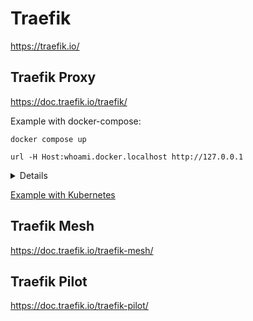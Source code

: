 # Traefik

https://traefik.io/

## Traefik Proxy

https://doc.traefik.io/traefik/

Example with docker-compose:

```
docker compose up
```

```
url -H Host:whoami.docker.localhost http://127.0.0.1
```

<details>

```
Hostname: 6d0f82923467
IP: 127.0.0.1
IP: 172.19.0.2
RemoteAddr: 172.19.0.3:48168
GET / HTTP/1.1
Host: whoami.docker.localhost
User-Agent: curl/7.79.1
Accept: */*
Accept-Encoding: gzip
X-Forwarded-For: 172.19.0.1
X-Forwarded-Host: whoami.docker.localhost
X-Forwarded-Port: 80
X-Forwarded-Proto: http
X-Forwarded-Server: 96aff624c7ed
X-Real-Ip: 172.19.0.1
```

</details>

[Example with Kubernetes](https://doc.traefik.io/traefik/getting-started/quick-start-with-kubernetes/)

## Traefik Mesh

https://doc.traefik.io/traefik-mesh/

## Traefik Pilot

https://doc.traefik.io/traefik-pilot/
